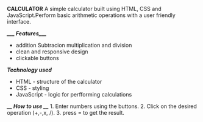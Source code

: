  __CALCULATOR__
   A simple calculator built using HTML, CSS and JavaScript.Perform basic arithmetic operations with a user friendly interface.

***___ Features___*** 
+ addition Subtracion multiplication and division 
+ clean and responsive design
+ clickable buttons
    
***__Technology used__***
+  HTML - structure of the calculator
+  CSS  - styling
+ JavaScript  - logic for perfforming calculations

***__  How to use __***
    1. Enter numbers using the buttons.
    2. Click on the desired operation (+,-,x, /).
    3. press = to get the result.
    
